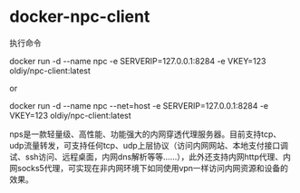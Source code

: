 # docker-npc-client
执行命令

docker run -d --name npc -e SERVERIP=127.0.0.1:8284 -e VKEY=123 oldiy/npc-client:latest

or

docker run -d --name npc --net=host -e SERVERIP=127.0.0.1:8284 -e VKEY=123 oldiy/npc-client:latest

nps是一款轻量级、高性能、功能强大的内网穿透代理服务器。目前支持tcp、udp流量转发，可支持任何tcp、udp上层协议（访问内网网站、本地支付接口调试、ssh访问、远程桌面，内网dns解析等等……），此外还支持内网http代理、内网socks5代理，可实现在非内网环境下如同使用vpn一样访问内网资源和设备的效果。
